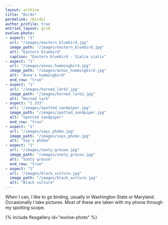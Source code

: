 ```yaml
---
layout: archive
title: "Birds"
permalink: /birds/
author_profile: true
entries_layout: grid
evolve-photo:
- aspect: "1"
  url: "/images/eastern_bluebird.jpg"
  image_path: "/images/eastern_bluebird.jpg"
  alt: "Eastern bluebird"
  caption: "Eastern bluebird - Sialia sialis"
- aspect: "1"
  url: "/images/annas_hummingbird.jpg"
  image_path: "/images/annas_hummingbird.jpg"
  alt: "Anna's hummingbird"
  end_row: "true"
- aspect: "1"
  url: "/images/horned_lark2.jpg"
  image_path: "/images/horned_lark2.jpg"
  alt: "Horned lark"
- aspect: "1.333"
  url: "/images/spotted_sandpiper.jpg"
  image_path: "/images/spotted_sandpiper.jpg"
  alt: "Spotted sandpiper"
  end_row: "true"
- aspect: "1"
  url: "/images/says_phobe.jpg"
  image_path: "/images/says_phobe.jpg"
  alt: "Say's phobe"
- aspect: "1"
  url: "/images/sooty_grouse.jpg"
  image_path: "/images/sooty_grouse.jpg"
  alt: "Sooty grouse"
  end_row: "true"
- aspect: "1"
  url: "/images/black_vulture.jpg"
  image_path: "/images/black_vulture.jpg"
  alt: "Black vulture"
---
```


When I can, I like to go birding, usually in Washington State or Maryland. 
Occasionally I take pictures. Most of these are taken with my phone through my spotting
scope.

{% include flexgallery id="evolve-photo" %}